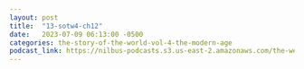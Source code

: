 ```yaml
---
layout: post
title:  "13-sotw4-ch12"
date:   2023-07-09 06:13:00 -0500
categories: the-story-of-the-world-vol-4-the-modern-age
podcast_link: https://nilbus-podcasts.s3.us-east-2.amazonaws.com/the-well-trained-mind/The%20Story%20of%20the%20World%20Vol.%204%20The%20Modern%20Age/13-sotw4-ch12.mp3
---
```

